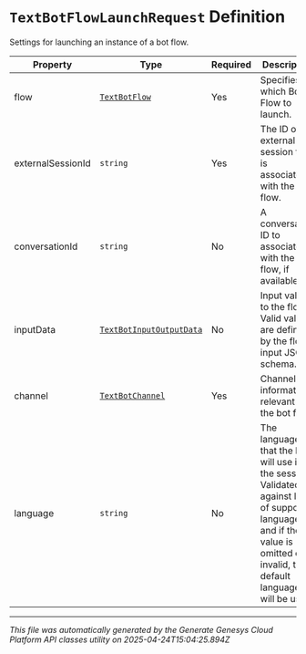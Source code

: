 # `TextBotFlowLaunchRequest` Definition

Settings for launching an instance of a bot flow.

| Property | Type | Required | Description |
|----------|------|----------|-------------|
| flow | [`TextBotFlow`](textbotflow-definition.md) | Yes | Specifies which Bot Flow to launch. |
| externalSessionId | `string` | Yes | The ID of the external session that is associated with the bot flow. |
| conversationId | `string` | No | A conversation ID to associate with the bot flow, if available. |
| inputData | [`TextBotInputOutputData`](textbotinputoutputdata-definition.md) | No | Input values to the flow. Valid values are defined by the flow's input JSON schema. |
| channel | [`TextBotChannel`](textbotchannel-definition.md) | Yes | Channel information relevant to the bot flow. |
| language | `string` | No | The language that the bot will use in the session. Validated against list of supported languages and if the value is omitted or is invalid, the default language will be used. |

---

*This file was automatically generated by the Generate Genesys Cloud Platform API classes utility on 2025-04-24T15:04:25.894Z*